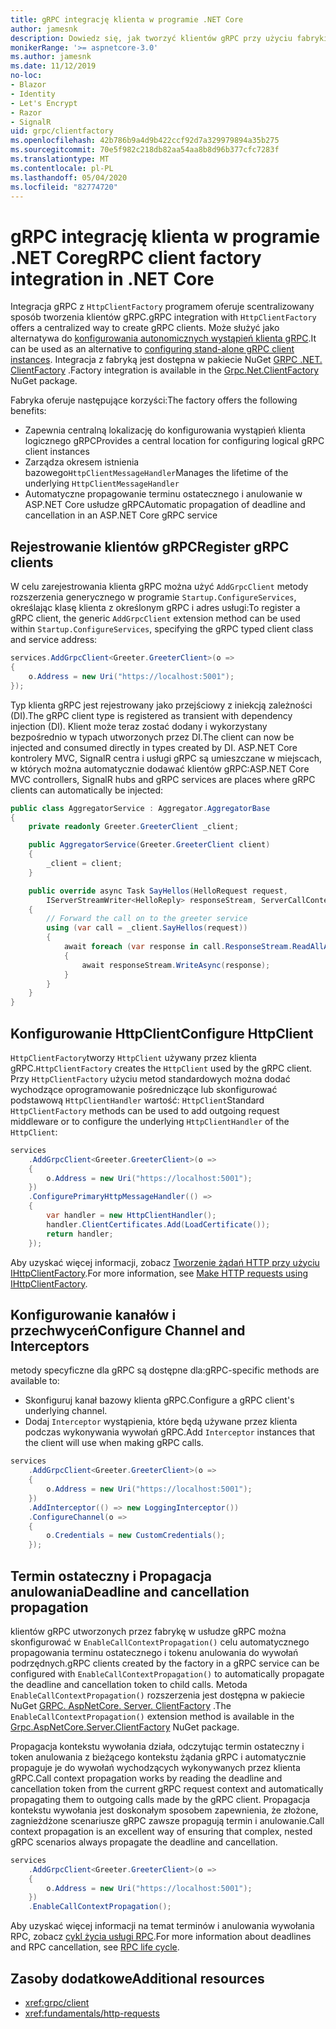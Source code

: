 ```yaml
---
title: gRPC integrację klienta w programie .NET Core
author: jamesnk
description: Dowiedz się, jak tworzyć klientów gRPC przy użyciu fabryki klienta.
monikerRange: '>= aspnetcore-3.0'
ms.author: jamesnk
ms.date: 11/12/2019
no-loc:
- Blazor
- Identity
- Let's Encrypt
- Razor
- SignalR
uid: grpc/clientfactory
ms.openlocfilehash: 42b786b9a4d9b422ccf92d7a329979894a35b275
ms.sourcegitcommit: 70e5f982c218db82aa54aa8b8d96b377cfc7283f
ms.translationtype: MT
ms.contentlocale: pl-PL
ms.lasthandoff: 05/04/2020
ms.locfileid: "82774720"
---
```

# <a name="grpc-client-factory-integration-in-net-core"></a><span data-ttu-id="b068a-103">gRPC integrację klienta w programie .NET Core</span><span class="sxs-lookup"><span data-stu-id="b068a-103">gRPC client factory integration in .NET Core</span></span>

<span data-ttu-id="b068a-104">Integracja gRPC z `HttpClientFactory` programem oferuje scentralizowany sposób tworzenia klientów gRPC.</span><span class="sxs-lookup"><span data-stu-id="b068a-104">gRPC integration with `HttpClientFactory` offers a centralized way to create gRPC clients.</span></span> <span data-ttu-id="b068a-105">Może służyć jako alternatywa do [konfigurowania autonomicznych wystąpień klienta gRPC](xref:grpc/client).</span><span class="sxs-lookup"><span data-stu-id="b068a-105">It can be used as an alternative to [configuring stand-alone gRPC client instances](xref:grpc/client).</span></span> <span data-ttu-id="b068a-106">Integracja z fabryką jest dostępna w pakiecie NuGet [GRPC .NET. ClientFactory](https://www.nuget.org/packages/Grpc.Net.ClientFactory) .</span><span class="sxs-lookup"><span data-stu-id="b068a-106">Factory integration is available in the [Grpc.Net.ClientFactory](https://www.nuget.org/packages/Grpc.Net.ClientFactory) NuGet package.</span></span>

<span data-ttu-id="b068a-107">Fabryka oferuje następujące korzyści:</span><span class="sxs-lookup"><span data-stu-id="b068a-107">The factory offers the following benefits:</span></span>

* <span data-ttu-id="b068a-108">Zapewnia centralną lokalizację do konfigurowania wystąpień klienta logicznego gRPC</span><span class="sxs-lookup"><span data-stu-id="b068a-108">Provides a central location for configuring logical gRPC client instances</span></span>
* <span data-ttu-id="b068a-109">Zarządza okresem istnienia bazowego`HttpClientMessageHandler`</span><span class="sxs-lookup"><span data-stu-id="b068a-109">Manages the lifetime of the underlying `HttpClientMessageHandler`</span></span>
* <span data-ttu-id="b068a-110">Automatyczne propagowanie terminu ostatecznego i anulowanie w ASP.NET Core usłudze gRPC</span><span class="sxs-lookup"><span data-stu-id="b068a-110">Automatic propagation of deadline and cancellation in an ASP.NET Core gRPC service</span></span>

## <a name="register-grpc-clients"></a><span data-ttu-id="b068a-111">Rejestrowanie klientów gRPC</span><span class="sxs-lookup"><span data-stu-id="b068a-111">Register gRPC clients</span></span>

<span data-ttu-id="b068a-112">W celu zarejestrowania klienta gRPC można użyć `AddGrpcClient` metody rozszerzenia generycznego w programie `Startup.ConfigureServices`, określając klasę klienta z określonym gRPC i adres usługi:</span><span class="sxs-lookup"><span data-stu-id="b068a-112">To register a gRPC client, the generic `AddGrpcClient` extension method can be used within `Startup.ConfigureServices`, specifying the gRPC typed client class and service address:</span></span>

```csharp
services.AddGrpcClient<Greeter.GreeterClient>(o =>
{
    o.Address = new Uri("https://localhost:5001");
});
```

<span data-ttu-id="b068a-113">Typ klienta gRPC jest rejestrowany jako przejściowy z iniekcją zależności (DI).</span><span class="sxs-lookup"><span data-stu-id="b068a-113">The gRPC client type is registered as transient with dependency injection (DI).</span></span> <span data-ttu-id="b068a-114">Klient może teraz zostać dodany i wykorzystany bezpośrednio w typach utworzonych przez DI.</span><span class="sxs-lookup"><span data-stu-id="b068a-114">The client can now be injected and consumed directly in types created by DI.</span></span> <span data-ttu-id="b068a-115">ASP.NET Core kontrolery MVC, SignalR centra i usługi gRPC są umieszczane w miejscach, w których można automatycznie dodawać klientów gRPC:</span><span class="sxs-lookup"><span data-stu-id="b068a-115">ASP.NET Core MVC controllers, SignalR hubs and gRPC services are places where gRPC clients can automatically be injected:</span></span>

```csharp
public class AggregatorService : Aggregator.AggregatorBase
{
    private readonly Greeter.GreeterClient _client;

    public AggregatorService(Greeter.GreeterClient client)
    {
        _client = client;
    }

    public override async Task SayHellos(HelloRequest request,
        IServerStreamWriter<HelloReply> responseStream, ServerCallContext context)
    {
        // Forward the call on to the greeter service
        using (var call = _client.SayHellos(request))
        {
            await foreach (var response in call.ResponseStream.ReadAllAsync())
            {
                await responseStream.WriteAsync(response);
            }
        }
    }
}
```

## <a name="configure-httpclient"></a><span data-ttu-id="b068a-116">Konfigurowanie HttpClient</span><span class="sxs-lookup"><span data-stu-id="b068a-116">Configure HttpClient</span></span>

<span data-ttu-id="b068a-117">`HttpClientFactory`tworzy `HttpClient` używany przez klienta gRPC.</span><span class="sxs-lookup"><span data-stu-id="b068a-117">`HttpClientFactory` creates the `HttpClient` used by the gRPC client.</span></span> <span data-ttu-id="b068a-118">Przy `HttpClientFactory` użyciu metod standardowych można dodać wychodzące oprogramowanie pośredniczące lub skonfigurować podstawową `HttpClientHandler` wartość: `HttpClient`</span><span class="sxs-lookup"><span data-stu-id="b068a-118">Standard `HttpClientFactory` methods can be used to add outgoing request middleware or to configure the underlying `HttpClientHandler` of the `HttpClient`:</span></span>

```csharp
services
    .AddGrpcClient<Greeter.GreeterClient>(o =>
    {
        o.Address = new Uri("https://localhost:5001");
    })
    .ConfigurePrimaryHttpMessageHandler(() =>
    {
        var handler = new HttpClientHandler();
        handler.ClientCertificates.Add(LoadCertificate());
        return handler;
    });
```

<span data-ttu-id="b068a-119">Aby uzyskać więcej informacji, zobacz [Tworzenie żądań HTTP przy użyciu IHttpClientFactory](xref:fundamentals/http-requests).</span><span class="sxs-lookup"><span data-stu-id="b068a-119">For more information, see [Make HTTP requests using IHttpClientFactory](xref:fundamentals/http-requests).</span></span>

## <a name="configure-channel-and-interceptors"></a><span data-ttu-id="b068a-120">Konfigurowanie kanałów i przechwyceń</span><span class="sxs-lookup"><span data-stu-id="b068a-120">Configure Channel and Interceptors</span></span>

<span data-ttu-id="b068a-121">metody specyficzne dla gRPC są dostępne dla:</span><span class="sxs-lookup"><span data-stu-id="b068a-121">gRPC-specific methods are available to:</span></span>

* <span data-ttu-id="b068a-122">Skonfiguruj kanał bazowy klienta gRPC.</span><span class="sxs-lookup"><span data-stu-id="b068a-122">Configure a gRPC client's underlying channel.</span></span>
* <span data-ttu-id="b068a-123">Dodaj `Interceptor` wystąpienia, które będą używane przez klienta podczas wykonywania wywołań gRPC.</span><span class="sxs-lookup"><span data-stu-id="b068a-123">Add `Interceptor` instances that the client will use when making gRPC calls.</span></span>

```csharp
services
    .AddGrpcClient<Greeter.GreeterClient>(o =>
    {
        o.Address = new Uri("https://localhost:5001");
    })
    .AddInterceptor(() => new LoggingInterceptor())
    .ConfigureChannel(o =>
    {
        o.Credentials = new CustomCredentials();
    });
```

## <a name="deadline-and-cancellation-propagation"></a><span data-ttu-id="b068a-124">Termin ostateczny i Propagacja anulowania</span><span class="sxs-lookup"><span data-stu-id="b068a-124">Deadline and cancellation propagation</span></span>

<span data-ttu-id="b068a-125">klientów gRPC utworzonych przez fabrykę w usłudze gRPC można skonfigurować w `EnableCallContextPropagation()` celu automatycznego propagowania terminu ostatecznego i tokenu anulowania do wywołań podrzędnych.</span><span class="sxs-lookup"><span data-stu-id="b068a-125">gRPC clients created by the factory in a gRPC service can be configured with `EnableCallContextPropagation()` to automatically propagate the deadline and cancellation token to child calls.</span></span> <span data-ttu-id="b068a-126">Metoda `EnableCallContextPropagation()` rozszerzenia jest dostępna w pakiecie NuGet [GRPC. AspNetCore. Server. ClientFactory](https://www.nuget.org/packages/Grpc.AspNetCore.Server.ClientFactory) .</span><span class="sxs-lookup"><span data-stu-id="b068a-126">The `EnableCallContextPropagation()` extension method is available in the [Grpc.AspNetCore.Server.ClientFactory](https://www.nuget.org/packages/Grpc.AspNetCore.Server.ClientFactory) NuGet package.</span></span>

<span data-ttu-id="b068a-127">Propagacja kontekstu wywołania działa, odczytując termin ostateczny i token anulowania z bieżącego kontekstu żądania gRPC i automatycznie propaguje je do wywołań wychodzących wykonywanych przez klienta gRPC.</span><span class="sxs-lookup"><span data-stu-id="b068a-127">Call context propagation works by reading the deadline and cancellation token from the current gRPC request context and automatically propagating them to outgoing calls made by the gRPC client.</span></span> <span data-ttu-id="b068a-128">Propagacja kontekstu wywołania jest doskonałym sposobem zapewnienia, że złożone, zagnieżdżone scenariusze gRPC zawsze propagują termin i anulowanie.</span><span class="sxs-lookup"><span data-stu-id="b068a-128">Call context propagation is an excellent way of ensuring that complex, nested gRPC scenarios always propagate the deadline and cancellation.</span></span>

```csharp
services
    .AddGrpcClient<Greeter.GreeterClient>(o =>
    {
        o.Address = new Uri("https://localhost:5001");
    })
    .EnableCallContextPropagation();
```

<span data-ttu-id="b068a-129">Aby uzyskać więcej informacji na temat terminów i anulowania wywołania RPC, zobacz [cykl życia usługi RPC](https://www.grpc.io/docs/guides/concepts/#rpc-life-cycle).</span><span class="sxs-lookup"><span data-stu-id="b068a-129">For more information about deadlines and RPC cancellation, see [RPC life cycle](https://www.grpc.io/docs/guides/concepts/#rpc-life-cycle).</span></span>

## <a name="additional-resources"></a><span data-ttu-id="b068a-130">Zasoby dodatkowe</span><span class="sxs-lookup"><span data-stu-id="b068a-130">Additional resources</span></span>

* <xref:grpc/client>
* <xref:fundamentals/http-requests>

